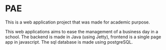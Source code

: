 # PAE

This is a web application project that was made for academic purpose.

This web applications aims to ease the management of a business day in a school.
The backend is made in Java (using Jetty), frontend is a single page app in javascript. The sql database is made using postgreSQL.
